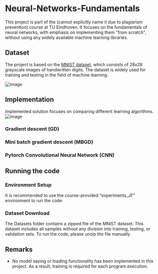 # Neural-Networks-Fundamentals

This project is part of the (cannot explicitly name it due to plagiarism prevention) course at TU Eindhoven. It focuses on the fundamentals of neural networks, with emphasis on implementing them "from scratch", without using any widely available machine learning libraries.

## Dataset
The project is based on the [MNIST dataset](https://en.wikipedia.org/wiki/MNIST_database), which consists of 28x28 grayscale images of handwritten digits. The dataset is widely used for training and testing in the field of machine learning.

![image](https://github.com/user-attachments/assets/3f039fd6-9077-4cf3-93d0-e028f86c5b39)

## Implementation
Implemented solution focuses on comparing different learning algorithms.
![image](https://github.com/user-attachments/assets/0c40c5d5-d71f-48f9-b2c4-adb2b2627e51)
### Gradient descent (GD)
### Mini batch gradient descent (MBGD)
### Pytorch Convolutional Neural Network (CNN)


## Running the code
### Environment Setup
It is recommended to use the course-provided "experiments_JF" environment to run the code.

### Dataset Download
The Datasets folder contains a zipped file of the MNIST dataset. This dataset includes all samples without any division into training, testing, or validation sets. To run the code, please unzip the file manually.

## Remarks
- No model saving or loading functionality has been implemented in this project. As a result, training is required for each program execution.

